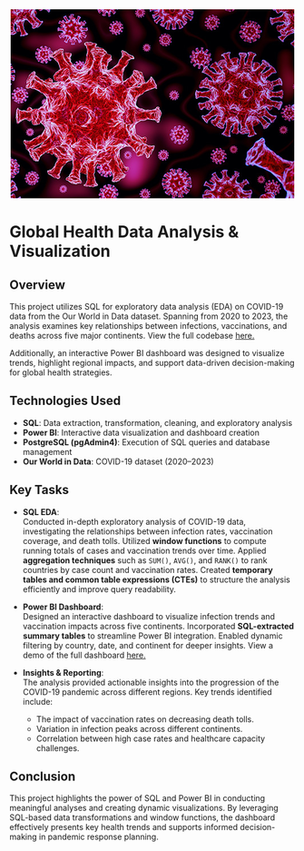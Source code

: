 <div align="center">
  <img src="https://github.com/rbeaubrun/SQL-Exploratory-Analysis-Project/blob/main/covid19%20(1).jpg" alt="covid19 (1)">
</div>

# Global Health Data Analysis & Visualization

## Overview  
This project utilizes SQL for exploratory data analysis (EDA) on COVID-19 data from the Our World in Data dataset. Spanning from 2020 to 2023, the analysis examines key relationships between infections, vaccinations, and deaths across five major continents. View the full codebase <a href="https://github.com/rbeaubrun/Visualizing-the-Impact-of-Covid-19/blob/main/Covid-19%20EDA%20v2.sql">here.</a>

Additionally, an interactive Power BI dashboard was designed to visualize trends, highlight regional impacts, and support data-driven decision-making for global health strategies.

## Technologies Used  
- **SQL**: Data extraction, transformation, cleaning, and exploratory analysis  
- **Power BI**: Interactive data visualization and dashboard creation  
- **PostgreSQL (pgAdmin4)**: Execution of SQL queries and database management  
- **Our World in Data**: COVID-19 dataset (2020–2023)

## Key Tasks  
- **SQL EDA**:  
  Conducted in-depth exploratory analysis of COVID-19 data, investigating the relationships between infection rates, vaccination coverage, and death tolls. Utilized **window functions** to compute running totals of cases and vaccination trends over time. Applied **aggregation techniques** such as `SUM()`, `AVG()`, and `RANK()` to rank countries by case count and vaccination rates. Created **temporary tables and common table expressions (CTEs)** to structure the analysis efficiently and improve query readability.

- **Power BI Dashboard**:  
  Designed an interactive dashboard to visualize infection trends and vaccination impacts across five continents. Incorporated **SQL-extracted summary tables** to streamline Power BI integration. Enabled dynamic filtering by country, date, and continent for deeper insights. View a demo of the full dashboard <a href="https://drive.google.com/drive/u/0/folders/1SHOOEXYTPdPQKgCb2EeXJrjp3wZk_EjK">here.</a>


- **Insights & Reporting**:  
  The analysis provided actionable insights into the progression of the COVID-19 pandemic across different regions. Key trends identified include:
  - The impact of vaccination rates on decreasing death tolls.
  - Variation in infection peaks across different continents.
  - Correlation between high case rates and healthcare capacity challenges.

## Conclusion  
This project highlights the power of SQL and Power BI in conducting meaningful analyses and creating dynamic visualizations. By leveraging SQL-based data transformations and window functions, the dashboard effectively presents key health trends and supports informed decision-making in pandemic response planning.

